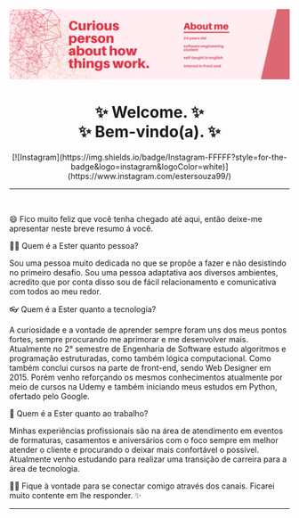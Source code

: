 <img src="BannerGitHub.png">
<h1  align="center">✨ Welcome. ✨ <br> ✨ Bem-vindo(a). ✨<br> 
</h1>
<div align="center">
[![Instagram](https://img.shields.io/badge/Instagram-FFFFF?style=for-the-badge&logo=instagram&logoColor=white)](https://www.instagram.com/estersouza99/)
</div>
<hr>
<br>


 😄 Fico muito feliz que você tenha chegado até aqui, então deixe-me apresentar neste breve resumo á você. 

🙋🏻 Quem é a Ester quanto pessoa? 

Sou uma pessoa muito dedicada no que se propõe a fazer e não desistindo no primeiro desafio. Sou uma pessoa adaptativa aos diversos ambientes, acredito que por conta disso sou de fácil relacionamento e comunicativa com todos ao meu redor. 

👓 Quem é a Ester quanto a tecnologia? 

A curiosidade e a vontade de aprender sempre foram uns dos meus pontos fortes, sempre procurando me aprimorar e me desenvolver mais. Atualmente no 2° semestre de Engenharia de Software estudo algoritmos e programação estruturadas, como também lógica computacional. Como também conclui cursos na parte de front-end, sendo Web Designer em 2015. Porém venho reforçando os mesmos conhecimentos atualmente por meio de cursos na Udemy e também iniciando meus estudos em Python, ofertado pelo Google. 

💼 Quem é a Ester quanto ao trabalho? 

Minhas experiências profissionais são na área de atendimento em eventos de formaturas, casamentos e aniversários com o foco sempre em melhor atender o cliente e procurando o deixar mais confortável o possível. Atualmente venho estudando para realizar uma transição de carreira para a área de tecnologia.

👋🏼 Fique à vontade para se conectar comigo através dos canais. Ficarei muito contente em lhe responder. ✨️ 
<br>
<hr>
